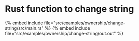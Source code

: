 # Rust function to change string

{% embed include file="src/examples/ownership/change-string/src/main.rs" %}
{% embed include file="src/examples/ownership/change-string/out.out" %}



